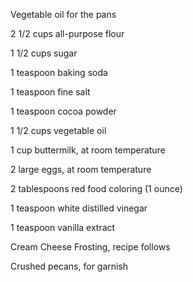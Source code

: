 Vegetable oil for the pans

2 1/2 cups all-purpose flour

1 1/2 cups sugar

1 teaspoon baking soda

1 teaspoon fine salt

1 teaspoon cocoa powder

1 1/2 cups vegetable oil

1 cup buttermilk, at room temperature

2 large eggs, at room temperature

2 tablespoons red food coloring (1 ounce)

1 teaspoon white distilled vinegar

1 teaspoon vanilla extract

Cream Cheese Frosting, recipe follows

Crushed pecans, for garnish